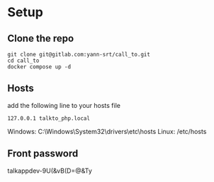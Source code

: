 # Setup

## Clone the repo
```shell
git clone git@gitlab.com:yann-srt/call_to.git
cd call_to
docker compose up -d
```

## Hosts
add the following line to your hosts file
```
127.0.0.1 talkto_php.local
```

Windows: C:\Windows\System32\drivers\etc\hosts
Linux: /etc/hosts

## Front password
talkappdev-9U(&vB(D=@&Ty

